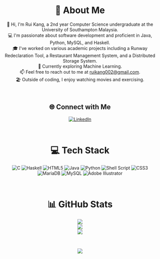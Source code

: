 <div align="center">
    
# 💫 About Me

👋 Hi, I'm Rui Kang, a 2nd year Computer Science undergraduate at the University of Southampton Malaysia.  
💻 I'm passionate about software development and proficient in Java, Python, MySQL, and Haskell.  
🎓 I've worked on various academic projects including a Runway Redeclaration Tool, a Restaurant Management System, and a Distributed Storage System.  
🔬 Currently exploring Machine Learning.  
📫 Feel free to reach out to me at ruikang002@gmail.com.  
🏖️ Outside of coding, I enjoy watching movies and exercising.

<br>

## 🌐 Connect with Me
[![LinkedIn](https://img.shields.io/badge/LinkedIn-%230077B5.svg?logo=linkedin&logoColor=white)](https://linkedin.com/in/heng-rui-kang)

<br>

# 💻 Tech Stack

![C](https://img.shields.io/badge/c-%2300599C.svg?style=for-the-badge&logo=c&logoColor=white) 
![Haskell](https://img.shields.io/badge/Haskell-5e5086?style=for-the-badge&logo=haskell&logoColor=white) 
![HTML5](https://img.shields.io/badge/html5-%23E34F26.svg?style=for-the-badge&logo=html5&logoColor=white) 
![Java](https://img.shields.io/badge/java-%23ED8B00.svg?style=for-the-badge&logo=java&logoColor=white) 
![Python](https://img.shields.io/badge/python-3670A0?style=for-the-badge&logo=python&logoColor=ffdd54) 
![Shell Script](https://img.shields.io/badge/shell_script-%23121011.svg?style=for-the-badge&logo=gnu-bash&logoColor=white) 
![CSS3](https://img.shields.io/badge/css3-%231572B6.svg?style=for-the-badge&logo=css3&logoColor=white) 
![MariaDB](https://img.shields.io/badge/MariaDB-003545?style=for-the-badge&logo=mariadb&logoColor=white) 
![MySQL](https://img.shields.io/badge/mysql-%2300f.svg?style=for-the-badge&logo=mysql&logoColor=white) 
![Adobe Illustrator](https://img.shields.io/badge/adobeillustrator-%23FF9A00.svg?style=for-the-badge&logo=adobeillustrator&logoColor=white)

<br>

# 📊 GitHub Stats

![](https://github-readme-stats.vercel.app/api?username=Ruitherli&theme=dracula&hide_border=false&include_all_commits=false&count_private=false)  
![](https://github-readme-streak-stats.herokuapp.com/?user=Ruitherli&theme=dracula&hide_border=false)  
![](https://github-profile-trophy.vercel.app/?username=Ruitherli&theme=dracula&no-frame=false&no-bg=true&margin-w=4)

<br>

![](https://visitcount.itsvg.in/api?id=Ruitherli&icon=5&color=12)

</div>
